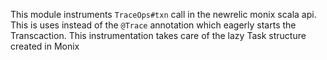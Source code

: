 This module instruments `TraceOps#txn` call in the newrelic monix scala api.
This is uses instead of the `@Trace` annotation which eagerly starts the Transcaction. This instrumentation takes 
care of the lazy Task structure created in Monix